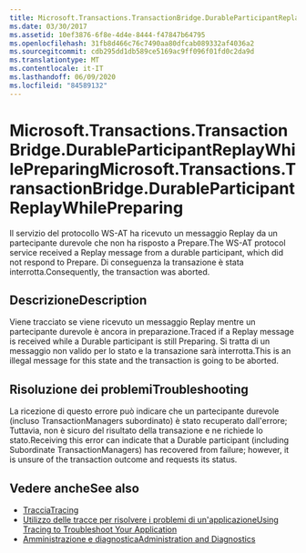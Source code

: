 ```yaml
---
title: Microsoft.Transactions.TransactionBridge.DurableParticipantReplayWhilePreparing
ms.date: 03/30/2017
ms.assetid: 10ef3876-6f8e-4d4e-8444-f47847b64795
ms.openlocfilehash: 31fb8d466c76c7490aa80dfcab089332af4036a2
ms.sourcegitcommit: cdb295dd1db589ce5169ac9ff096f01fd0c2da9d
ms.translationtype: MT
ms.contentlocale: it-IT
ms.lasthandoff: 06/09/2020
ms.locfileid: "84589132"
---
```

# <a name="microsofttransactionstransactionbridgedurableparticipantreplaywhilepreparing"></a><span data-ttu-id="9ec27-102">Microsoft.Transactions.TransactionBridge.DurableParticipantReplayWhilePreparing</span><span class="sxs-lookup"><span data-stu-id="9ec27-102">Microsoft.Transactions.TransactionBridge.DurableParticipantReplayWhilePreparing</span></span>
<span data-ttu-id="9ec27-103">Il servizio del protocollo WS-AT ha ricevuto un messaggio Replay da un partecipante durevole che non ha risposto a Prepare.</span><span class="sxs-lookup"><span data-stu-id="9ec27-103">The WS-AT protocol service received a Replay message from a durable participant, which did not respond to Prepare.</span></span> <span data-ttu-id="9ec27-104">Di conseguenza la transazione è stata interrotta.</span><span class="sxs-lookup"><span data-stu-id="9ec27-104">Consequently, the transaction was aborted.</span></span>  
  
## <a name="description"></a><span data-ttu-id="9ec27-105">Descrizione</span><span class="sxs-lookup"><span data-stu-id="9ec27-105">Description</span></span>  
 <span data-ttu-id="9ec27-106">Viene tracciato se viene ricevuto un messaggio Replay mentre un partecipante durevole è ancora in preparazione.</span><span class="sxs-lookup"><span data-stu-id="9ec27-106">Traced if a Replay message is received while a Durable participant is still Preparing.</span></span> <span data-ttu-id="9ec27-107">Si tratta di un messaggio non valido per lo stato e la transazione sarà interrotta.</span><span class="sxs-lookup"><span data-stu-id="9ec27-107">This is an illegal message for this state and the transaction is going to be aborted.</span></span>  
  
## <a name="troubleshooting"></a><span data-ttu-id="9ec27-108">Risoluzione dei problemi</span><span class="sxs-lookup"><span data-stu-id="9ec27-108">Troubleshooting</span></span>

<span data-ttu-id="9ec27-109">La ricezione di questo errore può indicare che un partecipante durevole (incluso TransactionManagers subordinato) è stato recuperato dall'errore; Tuttavia, non è sicuro del risultato della transazione e ne richiede lo stato.</span><span class="sxs-lookup"><span data-stu-id="9ec27-109">Receiving this error can indicate that a Durable participant (including Subordinate TransactionManagers) has recovered from failure; however, it is unsure of the transaction outcome and requests its status.</span></span>  
  
## <a name="see-also"></a><span data-ttu-id="9ec27-110">Vedere anche</span><span class="sxs-lookup"><span data-stu-id="9ec27-110">See also</span></span>

- [<span data-ttu-id="9ec27-111">Traccia</span><span class="sxs-lookup"><span data-stu-id="9ec27-111">Tracing</span></span>](index.md)
- [<span data-ttu-id="9ec27-112">Utilizzo delle tracce per risolvere i problemi di un'applicazione</span><span class="sxs-lookup"><span data-stu-id="9ec27-112">Using Tracing to Troubleshoot Your Application</span></span>](using-tracing-to-troubleshoot-your-application.md)
- [<span data-ttu-id="9ec27-113">Amministrazione e diagnostica</span><span class="sxs-lookup"><span data-stu-id="9ec27-113">Administration and Diagnostics</span></span>](../index.md)
